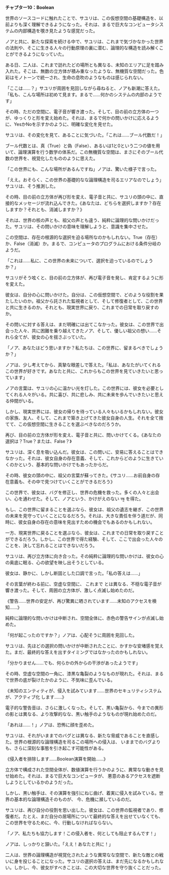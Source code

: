 **チャプター10：Boolean**

世界のソースコードに触れたことで、サユリは、この仮想空間の基礎構造を、以前よりも深く理解できるようになった。それは、まるで巨大なコンピュータシステムの内部構造を覗き見たような感覚だった。

ノアと共に、新たな探索を続ける中で、サユリは、これまで気づかなかった世界の法則や、そこに生きる人々の行動原理の裏に潜む、論理的な構造を読み解くことができるようになっていた。

ある日、二人は、これまで訪れたどの場所とも異なる、未知のエリアに足を踏み入れた。そこは、無数の立方体が積み重なったような、無機質な空間だった。色彩はモノトーンで統一され、生命の息吹のようなものは感じられない。

「ここは……？」サユリが周囲を見回しながら尋ねると、ノアも新潮に答えた。「私も、こんな場所は初めて見ます。まるで……何かのシステムの内部のようです」

その時、ただの空間に、電子音が響き渡った。そして、目の前の立方体の一つが、ゆっくりと形を変え始めた。それは、まるで何かの問いかけに応えるように、YesかNoを示すかのように、明確な変化を見せた。

サユリは、その変化を見て、あることに気づいた。「これは……ブール代数だ！」

ブール代数とは、真（True）と偽（False）、あるいは1と0という二つの値を用いて、論理演算を行う数学の体系だ。この無機質な空間は、まさにそのブール代数の世界を、視覚化したもののように思えた。

「この世界にも、こんな場所があるんですね」ノアは、驚いた様子で言った。

「ええ。おそらく、この世界の基礎的なな論理構造を司るエリアなのでしょう」サユリは、そう推測した。

その時、目の前の立方体が再び形を変え、電子音と共に、サユリの頭の中に、直接的なメッセージが流れ込んできた。《あなたは、どちらを選択しますか？存在しますか？それとも、消滅しますか？》

それは、世界の核の声とも、祖父の声とも違う、純粋に論理的な問いかけだった。サユリは、その問いかけの意味を理解しようと、意識を集中させた。

この空間は、存在の根源的な選択を迫る場所なのかもしれない。True（存在）か、False（消滅）か。まるで、コンピュータのプログラムにおける条件分岐のようだ。

「これは……私に、この世界の未来について、選択を迫っているのでしょうか？」

サユリがそう呟くと、目の前の立方体が、再び電子音を発し、肯定するように形を変えた。

彼女は、自分の心に問いかけた。自分は、この仮想空間で、どのような役割を果たしたいのか。祖父から託された監視者として、そして修復者として、この世界と共に生きるのか。それとも、現実世界に戻り、これまでの日常を取り戻すのか。

その問いに対する答えは、まだ明確には出てこなかった。彼女は、この世界で出会った人々、共に困難を乗り越えてきたノア、そして、優しい祖父の想い……それら全てが、彼女の心を揺さぶっていた。

「ノア、あなたはどう思いますか？私たちは、この世界に、留まるべきでしょうか？」

ノアは、少し考えてから、真摯な眼差しで答えた。「私は、あなたがいてくれるこの世界が好きです。あなたと共に、これからもこの世界を見ていきたいと思っています」

ノアの言葉は、サユリの心に温かい光を灯した。この世界には、彼女を必要としてくれる人々がいる。共に喜び、共に悲しみ、共に未来を歩んでいきたいと思える仲間がいる。

しかし、現実世界には、彼女の帰りを待っている人々もいるかもしれない。彼女の家族、友人、そして、これまで築き上げてきた彼女自身の人生。それを全て捨てて、この仮想空間に生きることを選ぶべきなのだろうか。

再び、目の前の立方体が形を変え、電子音と共に、問いかけてくる。《あなたの選択は？True？または、False？》

サユリは、深く息を吸い込んだ。彼女は、この問いに、安易に答えることはできなかった。それは、彼女自身の存在意義、そして、これからどのように生きていくのかという、基本的な問いかけでもあったからだ。

その時、彼女の頭の中に、祖父の言葉が蘇ってきた。《サユリ……お前自身の存在意義も、その中で見つけていくことができるだろう》

この世界で、彼女は、バグを修正し、世界の危機を救った。多くの人々と出会い、心を通わせた。そして、ノアという、かけがえのない বন্ধু を得た。

もし、この世界に留まることを選ぶなら、彼女は、祖父の遺志を継ぎ、この世界の未来を見守っていくことになるだろう。それは、大きな責任を伴う道だが、同時に、彼女自身の存在の意味を見出すための機会でもあるのかもしれない。

一方、現実世界に戻ることを選ぶなら、彼女は、これまでの日常を取り戻すことができるだろう。しかし、この世界で得た経験、そして、ここで出会った人々のことを、決して忘れることはできないだろう。

サユリは、再び立方体に向き合った。その純粋に論理的な問いかけは、彼女の心の奥底に眠る、心の欲望を映し出そうとしている。

彼女は、静かに、しかし断固とした口調で言った。「私の答えは……」

その言葉が終わる前に、空虚な空間に、 これまで とは異なる、不穏な電子音が響き渡った。そして、周囲の立方体が、激しく点滅し始めたのだ。

《警告……世界の安定が、再び驚異に晒されています……未知のアクセスを検知……》

純粋に論理的な問いかけは中断され、空間全体に、赤色の警告サインが点滅し始めた。

「何が起こったのですか？」ノアは、心配そうに周囲を見回した。

サユリは、先ほどの選択の問いかけが中断されたことに、かすかな安堵感を覚えた。まだ、最終的な答えを出すタイミングではなかったのかもしれない。

「分かりません……でも、何らかの外からの干渉があったようです」

その時、空虚な空間の一角に、漆黒な亀裂のようなものが現れた。それは、まるで世界の底が裂けたかのように、不気味に歪んでいる。

《未知のエンティティが、侵入を試みています……世界のセキュリティシステムが、アクティブ化 します……》

電子的な警告音は、さらに激しくなった。そして、黒い亀裂から、今までの異形の影とは異なる、より攻撃的なな、黒い触手のようなものが現れ始めたのだ。

「あれは……！」ノアは、恐怖に顔を歪めた。

サユリは、それがいままでのバグとは異なる、新たな脅威であることを直感した。世界の根源的な論理構造を司るこの場所への侵入は、 いままでのバグよりも、さらに深刻な事態を引き起こす可能性がある。

《侵入者を排除します……Boolean演算を開始……》

立方体で構成された空間全体が、数値演算を行うかのように、異常なな動きを見せ始めた。それは、まるで巨大なコンピュータが、 悪意のあるアクセスを遮断しようとしているかのようだった。

しかし、黒い触手は、その演算を強引にねじ曲げ、着実に侵入を試みている。世界の基本的な論理構造そのものが、 今、危機に瀕しているのだ。

サユリは、再び自分の役割を思い出した。彼女は、この世界の監視者であり、修復者だ。たとえ、まだ自分の居場所について最終的な答えを出せていなくても、この世界を守るために、今、行動しなければならない。

「ノア、私たちも協力します！この侵入者を、何としても阻止するんです！」

ノアは、しっかりと頷いた。「ええ！あなたと共に！」

二人は、世界の論理構造が視覚化されたような異常なな空間で、新たな敵との戦いに身を投じることになった。サユリの選択の答えは、まだ先になるかもしれない。しかし、今、彼女がすべきことは、この大切な世界を守り抜くことだった。
